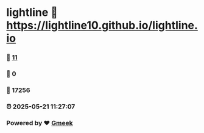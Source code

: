 # lightline :link: https://lightline10.github.io/lightline.io 
### :page_facing_up: [11](https://lightline10.github.io/lightline.io/tag.html) 
### :speech_balloon: 0 
### :hibiscus: 17256 
### :alarm_clock: 2025-05-21 11:27:07 
### Powered by :heart: [Gmeek](https://github.com/Meekdai/Gmeek)
